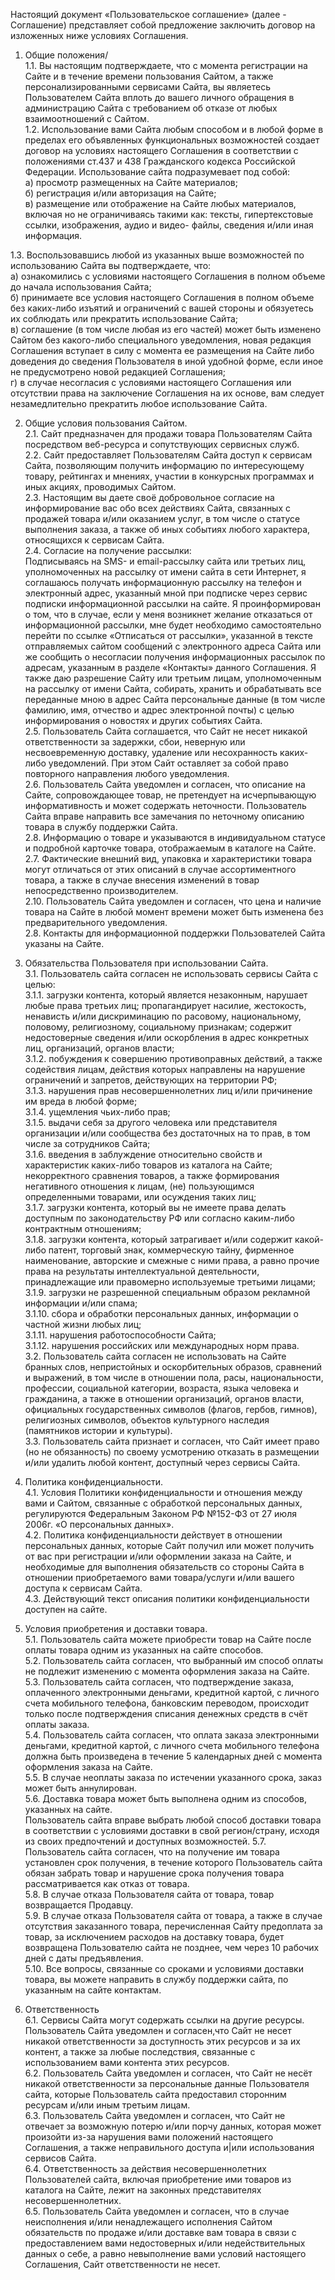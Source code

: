 Настоящий документ «Пользовательское соглашение» (далее - Соглашение) представляет собой предложение заключить договор на изложенных ниже условиях Соглашения.

1. Общие положения/    
1.1. Вы настоящим подтверждаете, что с момента регистрации на Сайте и в течение времени пользования Сайтом, а также персонализированными сервисами Сайта, вы являетесь Пользователем Сайта вплоть до вашего личного обращения в администрацию Сайта с требованием об отказе от любых взаимоотношений с Сайтом.   
1.2. Использование вами Сайта любым способом и в любой форме в пределах его объявленных функциональных возможностей создает договор на условиях настоящего Соглашения в соответствии с положениями ст.437 и 438 Гражданского кодекса Российской Федерации. Использование сайта подразумевает под собой:    
а) просмотр размещенных на Сайте материалов;    
б) регистрация и/или авторизация на Сайте;    
в) размещение или отображение на Сайте любых материалов, включая но не ограничиваясь такими как: тексты, гипертекстовые ссылки, изображения, аудио и видео- файлы, сведения и/или иная информация.   

1.3. Воспользовавшись любой из указанных выше возможностей по использованию Сайта вы подтверждаете, что:   
а) ознакомились с условиями настоящего Соглашения в полном объеме до начала использования Сайта;    
б) принимаете все условия настоящего Соглашения в полном объеме без каких-либо изъятий и ограничений с вашей стороны и обязуетесь их соблюдать или прекратить использование Сайта;   
в) cоглашение (в том числе любая из его частей) может быть изменено Сайтом без какого-либо специального уведомления, новая редакция Соглашения вступает в силу с момента ее размещения на Сайте либо доведения до сведения Пользователя в иной удобной форме, если иное не предусмотрено новой редакцией Соглашения;   
г) в случае несогласия с условиями настоящего Соглашения или отсутствии права на заключение Соглашения на их основе, вам следует незамедлительно прекратить любое использование Сайта.   

2. Общие условия пользования Сайтом.   
2.1. Сайт предназначен для продажи товара Пользователям Сайта посредством веб-ресурса и сопутствующих сервисных служб.   
2.2. Сайт предоставляет Пользователям Сайта доступ к сервисам Сайта, позволяющим получить информацию по интересующему товару, рейтингах и мнениях, участии в конкурсных программах и иных акциях, проводимых Сайтом.   
2.3. Настоящим вы даете своё добровольное согласие на информирование вас обо всех действиях Сайта, связанных с продажей товара и/или оказанием услуг, в том числе о статусе выполнения заказа, а также об иных событиях любого характера, относящихся к сервисам Сайта.   
2.4. Согласие на получение рассылки:   
Подписываясь на SMS- и email-рассылку сайта или третьих лиц, уполномоченных на рассылку от имени сайта в сети Интернет, я соглашаюсь получать информационную рассылку на телефон и электронный адрес, указанный мной при подписке через сервис подписки информационной рассылки на сайте. Я проинформирован о том, что в случае, если у меня возникнет желание отказаться от информационной рассылки, мне будет необходимо самостоятельно перейти по ссылке «Отписаться от рассылки», указанной в тексте отправляемых сайтом сообщений с электронного адреса Сайта или же сообщить о несогласии получения информационных рассылок по адресам, указанным в разделе «Контакты» данного Соглашения. Я также даю разрешение Сайту или третьим лицам, уполномоченным на рассылку от имени Сайта, собирать, хранить и обрабатывать все переданные мною в адрес Сайта персональные данные (в том числе фамилию, имя, отчество и адрес электронной почты) с целью информирования о новостях и других событиях Сайта.   
2.5. Пользователь Сайта соглашается, что Сайт не несет никакой ответственности за задержки, сбои, неверную или несвоевременную доставку, удаление или несохранность каких-либо уведомлений. При этом Сайт оставляет за собой право повторного направления любого уведомления.   
2.6. Пользователь Сайта уведомлен и согласен, что описание на Сайте, сопровождающее товар, не претендует на исчерпывающую информативность и может содержать неточности.    Пользователь Сайта вправе направить все замечания по неточному описанию товара в службу поддержки Сайта.   
2.8. Информацию о товаре и указываются в индивидуальном статусе и подробной карточке товара, отображаемым в каталоге на Сайте.   
2.7. Фактические внешний вид, упаковка и характеристики товара могут отличаться от этих описаний в случае ассортиментного товара, а также в случае внесения изменений в товар непосредственно производителем.   
2.10. Пользователь Сайта уведомлен и согласен, что цена и наличие товара на Сайте в любой момент времени может быть изменена без предварительного уведомления.   
2.8. Контакты для информационной поддержки Пользователей Сайта указаны на Сайте.   


3. Обязательства Пользователя при использовании Сайта.      
3.1. Пользователь сайта согласен не использовать сервисы Сайта с целью:   
3.1.1. загрузки контента, который является незаконным, нарушает любые права третьих лиц; пропагандирует насилие, жестокость, ненависть и/или дискриминацию по расовому, национальному, половому, религиозному, социальному признакам; содержит недостоверные сведения и/или оскорбления в адрес конкретных лиц, организаций, органов власти;   
3.1.2. побуждения к совершению противоправных действий, а также содействия лицам, действия которых направлены на нарушение ограничений и запретов, действующих на территории РФ;   
3.1.3. нарушения прав несовершеннолетних лиц и/или причинение им вреда в любой форме;   
3.1.4. ущемления чьих-либо прав;   
3.1.5. выдачи себя за другого человека или представителя организации и/или сообщества без достаточных на то прав, в том числе за сотрудников Сайта;   
3.1.6. введения в заблуждение относительно свойств и характеристик каких-либо товаров из каталога на Сайте; некорректного сравнения товаров, а также формирования негативного отношения к лицам, (не) пользующимся определенными товарами, или осуждения таких лиц;   
3.1.7. загрузки контента, который вы не имеете права делать доступным по законодательству РФ или согласно каким-либо контрактным отношениям;   
3.1.8. загрузки контента, который затрагивает и/или содержит какой-либо патент, торговый знак, коммерческую тайну, фирменное наименование, авторские и смежные с ними права, а равно прочие права на результаты интеллектуальной деятельности, принадлежащие или правомерно используемые третьими лицами;   
3.1.9. загрузки не разрешенной специальным образом рекламной информации и/или спама;   
3.1.10. сбора и обработки персональных данных, информации о частной жизни любых лиц;   
3.1.11. нарушения работоспособности Сайта;   
3.1.12. нарушения российских или международных норм права.   
3.2. Пользователь сайта согласен не использовать на Сайте бранных слов, непристойных и оскорбительных образов, сравнений и выражений, в том числе в отношении пола, расы, национальности, профессии, социальной категории, возраста, языка человека и гражданина, а также в отношении организаций, органов власти, официальных государственных символов (флагов, гербов, гимнов), религиозных символов, объектов культурного наследия (памятников истории и культуры).   
3.3. Пользователь сайта признает и согласен, что Сайт имеет право (но не обязанность) по своему усмотрению отказать в размещении и/или удалить любой контент, доступный через сервисы Сайта.   

4. Политика конфиденциальности.    
4.1. Условия Политики конфиденциальности и отношения между вами и Сайтом, связанные с обработкой персональных данных, регулируются Федеральным Законом РФ №152-ФЗ от 27 июля 2006г. «О персональных данных».   
4.2. Политика конфиденциальности действует в отношении персональных данных, которые Сайт получил или может получить от вас при регистрации и/или оформлении заказа на Сайте, и необходимые для выполнения обязательств со стороны Сайта в отношении приобретаемого вами товара/услуги и/или вашего доступа к сервисам Сайта.   
4.3. Действующий текст описания политики конфиденциальности доступен на сайте.   

5. Условия приобретения и доставки товара.   
5.1. Пользователь сайта можете приобрести товар на Сайте после оплаты товара одним из указанных на сайте способов.   
5.2. Пользователь сайта согласен, что выбранный им способ оплаты не подлежит изменению с момента оформления заказа на Сайте.   
5.3. Пользователь сайта согласен, что подтверждение заказа, оплаченного электронными деньгами, кредитной картой, с личного счета мобильного телефона, банковским переводом, происходит только после подтверждения списания денежных средств в счёт оплаты заказа.   
5.4. Пользователь сайта согласен, что оплата заказа электронными деньгами, кредитной картой, с личного счета мобильного телефона должна быть произведена в течение 5 календарных дней с момента оформления заказа на Сайте.   
5.5. В случае неоплаты заказа по истечении указанного срока, заказ может быть аннулирован.   
5.6. Доставка товара может быть выполнена одним из способов, указанных на сайте.   
Пользователь сайта вправе выбрать любой способ доставки товара в соответствии с условиями доставки в свой регион/страну, исходя из своих предпочтений и доступных возможностей.
5.7. Пользователь сайта согласен, что на получение им товара установлен срок получения, в течение которого Пользователь сайта обязан забрать товар и нарушение срока получения товара рассматривается как отказ от товара.   
5.8. В случае отказа Пользователя сайта от товара, товар возвращается Продавцу.   
5.9. В случае отказа Пользователя сайта от товара, а также в случае отсутствия заказанного товара, перечисленная Сайту предоплата за товар, за исключением расходов на доставку товара, будет возвращена Пользователю сайта не позднее, чем через 10 рабочих дней с даты предъявления.   
5.10. Все вопросы, связанные со сроками и условиями доставки товара, вы можете направить в службу поддержки сайта, по указанным на сайте контактам.   

6. Ответственность   
6.1. Сервисы Сайта могут содержать ссылки на другие ресурсы. Пользователь Сайта уведомлен и согласен,что Сайт не несет никакой ответственности за доступность этих ресурсов и за их контент, а также за любые последствия, связанные с использованием вами контента этих ресурсов.   
6.2. Пользователь Сайта уведомлен и согласен, что Сайт не несёт никакой ответственности за персональные данные Пользователя сайта, которые Пользователь сайта предоставил сторонним ресурсам и/или иным третьим лицам.   
6.3. Пользователь Сайта уведомлен и согласен, что Сайт не отвечает за возможную потерю и/или порчу данных, которая может произойти из-за нарушения вами положений настоящего Соглашения, а также неправильного доступа и|или использования сервисов Сайта.   
6.4. Ответственность за действия несовершеннолетних Пользователей сайта, включая приобретение ими товаров из каталога на Сайте, лежит на законных представителях несовершеннолетних.   
6.5. Пользователь Сайта уведомлен и согласен, что в случае неисполнения и/или ненадлежащего исполнения Сайтом обязательств по продаже и/или доставке вам товара в связи с предоставлением вами недостоверных и/или недействительных данных о себе, а равно невыполнение вами условий настоящего Соглашения, Сайт ответственности не несет.   
